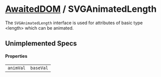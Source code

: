 # [AwaitedDOM](/docs/basic-client/awaited-dom) <span>/</span> SVGAnimatedLength

<div class='overview'>The <code>SVGAnimatedLength</code> interface is used for attributes of basic type &lt;length&gt; which can be animated.</div>

## Unimplemented Specs

#### Properties

|     |     |
| --- | --- |
| `animVal` | `baseVal` |
